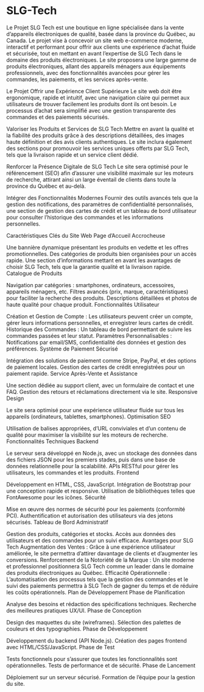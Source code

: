 # SLG-Tech
Le Projet
SLG Tech est une boutique en ligne spécialisée dans la vente d’appareils électroniques de qualité, basée dans la province du Québec, au Canada. Le projet vise à concevoir un site web e-commerce moderne, interactif et performant pour offrir aux clients une expérience d’achat fluide et sécurisée, tout en mettant en avant l’expertise de SLG Tech dans le domaine des produits électroniques. Le site proposera une large gamme de produits électroniques, allant des appareils ménagers aux équipements professionnels, avec des fonctionnalités avancées pour gérer les commandes, les paiements, et les services après-vente.

Le Projet
Offrir une Expérience Client Supérieure
Le site web doit être ergonomique, rapide et intuitif, avec une navigation claire qui permet aux utilisateurs de trouver facilement les produits dont ils ont besoin. Le processus d’achat sera simplifié avec une gestion transparente des commandes et des paiements sécurisés.

Valoriser les Produits et Services de SLG Tech
Mettre en avant la qualité et la fiabilité des produits grâce à des descriptions détaillées, des images haute définition et des avis clients authentiques. Le site inclura également des sections pour promouvoir les services uniques offerts par SLG Tech, tels que la livraison rapide et un service client dédié.

Renforcer la Présence Digitale de SLG Tech
Le site sera optimisé pour le référencement (SEO) afin d’assurer une visibilité maximale sur les moteurs de recherche, attirant ainsi un large éventail de clients dans toute la province du Québec et au-delà.

Intégrer des Fonctionnalités Modernes
Fournir des outils avancés tels que la gestion des notifications, des paramètres de confidentialité personnalisés, une section de gestion des cartes de crédit et un tableau de bord utilisateur pour consulter l’historique des commandes et les informations personnelles.

Caractéristiques Clés du Site Web
Page d’Accueil Accrocheuse

Une bannière dynamique présentant les produits en vedette et les offres promotionnelles.
Des catégories de produits bien organisées pour un accès rapide.
Une section d’informations mettant en avant les avantages de choisir SLG Tech, tels que la garantie qualité et la livraison rapide.
Catalogue de Produits

Navigation par catégories : smartphones, ordinateurs, accessoires, appareils ménagers, etc.
Filtres avancés (prix, marque, caractéristiques) pour faciliter la recherche des produits.
Descriptions détaillées et photos de haute qualité pour chaque produit.
Fonctionnalités Utilisateur

Création et Gestion de Compte : Les utilisateurs peuvent créer un compte, gérer leurs informations personnelles, et enregistrer leurs cartes de crédit.
Historique des Commandes : Un tableau de bord permettant de suivre les commandes passées et leur statut.
Paramètres Personnalisables : Notifications par email/SMS, confidentialité des données et gestion des préférences.
Système de Paiement Sécurisé

Intégration des solutions de paiement comme Stripe, PayPal, et des options de paiement locales.
Gestion des cartes de crédit enregistrées pour un paiement rapide.
Service Après-Vente et Assistance

Une section dédiée au support client, avec un formulaire de contact et une FAQ.
Gestion des retours et réclamations directement via le site.
Responsive Design

Le site sera optimisé pour une expérience utilisateur fluide sur tous les appareils (ordinateurs, tablettes, smartphones).
Optimisation SEO

Utilisation de balises appropriées, d’URL conviviales et d’un contenu de qualité pour maximiser la visibilité sur les moteurs de recherche.
Fonctionnalités Techniques
Backend

Le serveur sera développé en Node.js, avec un stockage des données dans des fichiers JSON pour les premiers stades, puis dans une base de données relationnelle pour la scalabilité.
APIs RESTful pour gérer les utilisateurs, les commandes et les produits.
Frontend

Développement en HTML, CSS, JavaScript.
Intégration de Bootstrap pour une conception rapide et responsive.
Utilisation de bibliothèques telles que FontAwesome pour les icônes.
Sécurité

Mise en œuvre des normes de sécurité pour les paiements (conformité PCI).
Authentification et autorisation des utilisateurs via des jetons sécurisés.
Tableau de Bord Administratif

Gestion des produits, catégories et stocks.
Accès aux données des utilisateurs et des commandes pour un suivi efficace.
Avantages pour SLG Tech
Augmentation des Ventes : Grâce à une expérience utilisateur améliorée, le site permettra d’attirer davantage de clients et d’augmenter les conversions.
Renforcement de la Notoriété de la Marque : Un site moderne et professionnel positionnera SLG Tech comme un leader dans le domaine des produits électroniques au Québec.
Efficacité Opérationnelle : L’automatisation des processus tels que la gestion des commandes et le suivi des paiements permettra à SLG Tech de gagner du temps et de réduire les coûts opérationnels.
Plan de Développement
Phase de Planification

Analyse des besoins et rédaction des spécifications techniques.
Recherche des meilleures pratiques UX/UI.
Phase de Conception

Design des maquettes du site (wireframes).
Sélection des palettes de couleurs et des typographies.
Phase de Développement

Développement du backend (API Node.js).
Création des pages frontend avec HTML/CSS/JavaScript.
Phase de Test

Tests fonctionnels pour s’assurer que toutes les fonctionnalités sont opérationnelles.
Tests de performance et de sécurité.
Phase de Lancement

Déploiement sur un serveur sécurisé.
Formation de l’équipe pour la gestion du site.
